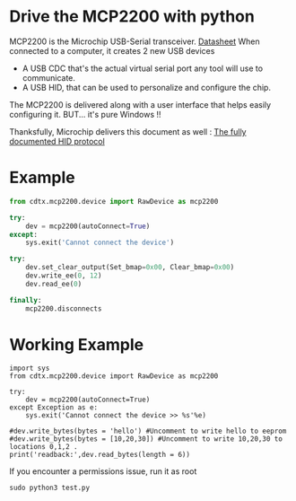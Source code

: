 Drive the MCP2200 with python
==============================

MCP2200 is the Microchip USB-Serial transceiver. [Datasheet](http://www.microchip.com/wwwproducts/en/en546923)
When connected to a computer, it creates 2 new USB devices
- A USB CDC that's the actual virtual serial port any tool will use to communicate.
- A USB HID, that can be used to personalize and configure the chip.

The MCP2200 is delivered along with a user interface that helps easily configuring it.
BUT... it's pure Windows !!

Thanksfully, Microchip delivers this document as well : [The fully documented HID protocol](http://ww1.microchip.com/downloads/en/DeviceDoc/93066A.pdf)


# Example
``` python
from cdtx.mcp2200.device import RawDevice as mcp2200

try:
    dev = mcp2200(autoConnect=True)
except:
    sys.exit('Cannot connect the device')

try:
    dev.set_clear_output(Set_bmap=0x00, Clear_bmap=0x00)
    dev.write_ee(0, 12)
    dev.read_ee(0)

finally:
    mcp2200.disconnects
```

# Working Example 
```
import sys
from cdtx.mcp2200.device import RawDevice as mcp2200

try:
	dev = mcp2200(autoConnect=True)
except Exception as e:
	sys.exit('Cannot connect the device >> %s'%e)

#dev.write_bytes(bytes = 'hello') #Uncomment to write hello to eeprom
#dev.write_bytes(bytes = [10,20,30]) #Uncomment to write 10,20,30 to locations 0,1,2 . 
print('readback:',dev.read_bytes(length = 6))

```

If you encounter a permissions issue, run it as root

`sudo python3 test.py`


